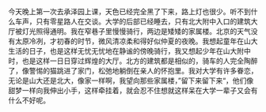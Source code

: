 今天晚上第一次去承泽园上课，天色已经完全黑了下来，路上灯也很少。听不到什么车声，只有零星路人在交谈。大学的后部已经睡去，只有北大附中入口的建筑大厅被灯光照得通明。我在窄巷子里慢慢骑行，两边是矮矮的家属楼。北京的天气没有太原冷冽，才初春的时节，微风清凉柔和得好似仲夏的夜晚。我想起童年在山大生活的日子，也是这样无忧无忧地在静谧的傍晚骑行，我又想起少年在山大附中时，也是这样一日日穿过辉煌的大厅。北方的建筑都是相似的，骑车的人完全陶醉了，像警惕的猫跳进了家门，松弛地躺倒在亲人的怀抱里。我对大学有许多眷恋，无论是山大还是北大，像家一样啊，我望向那些家属楼，”留下来留下来“，他们像甜梦一样向我伸出小手，这样牵挂着，就会忍不住想就这样呆在大学一辈子又会有什么不好呢。
